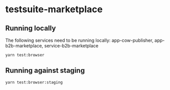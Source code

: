 # testsuite-marketplace

## Running locally

The following services need to be running locally: app-cow-publisher, app-b2b-marketplace, service-b2b-marketplace

```
yarn test:browser
```

## Running against staging

```
yarn test:browser:staging
```